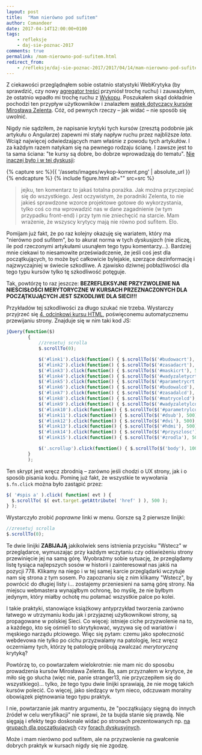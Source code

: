 ```yaml
---
layout: post
title:  "Mam nierówno pod sufitem"
author: Comandeer
date: 2017-04-14T12:00:00+0100
tags: 
    - refleksje
    - daj-sie-poznac-2017
comments: true
permalink: /mam-nierowno-pod-sufitem.html
redirect_from:
    - /refleksje/daj-sie-poznac-2017/2017/04/14/mam-nierowno-pod-sufitem.html
---
```


Z ciekawości przeglądnąłem sobie ostatnio statystyki WebKrytyka (by sprawdzić, czy nowy [agregator treści](http://www.polskifrontend.pl/) przyniósł trochę ruchu) i zauważyłem, że ostatnio wpadło mi trochę ruchu z [Wykopu](http://www.wykop.pl/). Poszukałem skąd dokładnie pochodzi ten przypływ użytkowników i znalazłem [wątek dotyczący kursów Mirosława Zelenta](http://www.wykop.pl/wpis/23156181/). Cóż, od pewnych rzeczy – jak widać – nie sposób się uwolnić.

Nigdy nie sądziłem, że napisanie krytyki tych kursów (zresztą podobnie jak artykułu o Angularze) zapewni mi stały napływ ruchu przez najbliższe _lata_. Wciąż najwięcej odwiedzających mam właśnie z powodu tych artykułów. I za każdym razem natykam się na pewnego rodzaju ścianę. I zawsze jest to ta sama ściana: "te kursy są dobre, bo dobrze wprowadzają do tematu". [Nie inaczej było i w tej dyskusji](http://www.wykop.pl/wpis/23156181/#comment-83470343):

{% capture src %}{{ '/assets/images/wykop-koment.png' | absolute_url }}{% endcapture %}
{% include figure.html alt="" src=src %}

>jejku, ten komentarz to jakaś totalna porażka. Jak można przyczepiać się do wszystkiego. Jest oczywistym, że poradniki Zelenta, to nie jakieś sprawdzone wzorce projektowe gotowe do wykorzystania, tylko coś co ma wprowadzić nas w dane zagadnienie (w tym przypadku front-end) i przy tym nie zniechęcić na starcie.
>Mam wrażenie, że wszyscy krytycy mają nie równo pod sufitem. Elo.

Pomijam już fakt, że po raz kolejny okazuję się wariatem, który ma "nierówno pod sufitem", bo to akurat norma w tych _dyskusjach_ (nie zliczę, ile pod rzeczonymi artykułami usunąłem tego typu komentarzy…). Bardziej mnie ciekawi to niesamowite przeświadczenie, że jeśli coś jest dla początkujących, to może być całkowicie bylejakie, szerzące dezinformację i najzwyczajniej w świecie szkodliwe. A zjawisko dziwnej pobłażliwości dla tego typu kursów tylko tę szkodliwość potęguje.

Tak, powtórzę to raz jeszcze: **BEZREFLEKSYJNE PRZYZWOLENIE NA NIEŚCISŁOŚCI MERYTORYCZNE W KURSACH PRZEZNACZONYCH DLA POCZĄTKUJĄCYCH JEST SZKODLIWE DLA SIECI!!!**

Przykładów tej szkodliwości za długo szukać nie trzeba. Wystarczy przyjrzeć się [4. odcinkowi kursu HTML](http://miroslawzelent.pl/kurs-html/listy-przewijanie-strony/), poświęconemu automatycznemu przewijaniu strony. Znajduje się w nim taki kod JS:

```javascript
jQuery(function($)
		{
			//zresetuj scrolla
			$.scrollTo(0);

			$('#link1').click(function() { $.scrollTo($('#budowacrt'), 500); });
			$('#link2').click(function() { $.scrollTo($('#zasadacrt'), 500); });
			$('#link3').click(function() { $.scrollTo($('#maskicrt'), 500); });
			$('#link4').click(function() { $.scrollTo($('#wadyzaletycrt'), 500); });
			$('#link5').click(function() { $.scrollTo($('#parametrycrt'), 500); });
			$('#link6').click(function() { $.scrollTo($('#budowalcd'), 500); });
			$('#link7').click(function() { $.scrollTo($('#zasadalcd'), 500); });
			$('#link8').click(function() { $.scrollTo($('#matrycelcd'), 500); });
			$('#link9').click(function() { $.scrollTo($('#wadyzaletylcd'), 500); });
			$('#link10').click(function() { $.scrollTo($('#parametrylcd'), 500); });
			$('#link11').click(function() { $.scrollTo($('#dsub'), 500); });
			$('#link12').click(function() { $.scrollTo($('#dvi'), 500); });
			$('#link13').click(function() { $.scrollTo($('#hdmi'), 500); });
			$('#link14').click(function() { $.scrollTo($('#przyszlosc'), 500); });
			$('#link15').click(function() { $.scrollTo($('#zrodla'), 500); });

			$('.scrollup').click(function() { $.scrollTo($('body'), 1000); });
		}
		);
```

Ten skrypt jest wręcz zbrodnią – zarówno jeśli chodzi o UX strony, jak i o sposób pisania kodu. Pominę już fakt, że wszystkie te wywołania `$.fn.click` można było zastąpić przez:

```javascript
$( '#spis a' ).click( function( evt ) {
  $.scrollTo( $( evt.target.getAttribute( 'href' ) ), 500 );
} );
```

Wystarczyło zrobić _poprawne_ linki w menu. Gorsze są 2 pierwsze linijki:

```javascript
//zresetuj scrolla
$.scrollTo(0);
```

Te dwie linijki **ZABIJAJĄ** jakikolwiek sens istnienia przycisku "Wstecz" w przeglądarce, wymuszając przy każdym wczytaniu czy odświeżeniu strony przewinięcie jej na samą górę. Wyobraźmy sobie sytuację, że przeglądamy listę tysiąca najlepszych sosów w historii i zainteresował nas jakiś na pozycji 778. Klikamy na niego i w tej samej karcie przeglądarki wczytuje nam się strona z tym sosem. Po zapoznaniu się z nim klikamy "Wstecz", by powrócić do długiej listy i… zostajemy przeniesieni na samą górę strony. Na miejscu webmastera wynająłbym ochronę, bo myślę, że nie byłbym jedynym, który miałby ochotę mu połamać wszystkie palce po kolei.

I takie praktyki, stanowiące książkowy antyprzykład tworzenia zarówno łatwego w utrzymaniu kodu jak i przyjaznej użytkownikowi strony, są propagowane w polskiej Sieci. Co więcej: istnieje ciche przyzwolenie na to, a każdego, kto się ośmieli to skrytykować, wyzywa się od wariatów i męskiego narządu płciowego. Więc się pytam: czemu jako społeczność webdevowa nie tylko po cichu przyzwalamy na patologię, lecz wręcz oczerniamy tych, którzy tę patologię próbują zwalczać _merytoryczną_ krytyką?

Powtórzę to, co powtarzałem wielokrotnie: nie mam nic do sposobu prowadzenia kursów Mirosława Zelenta. Ba, sam przyznałem w krytyce, że miło się go słucha (więc nie, panie stranger13, nie przyczepiłem się do wszystkiego)… tylko, że tego typu dwie linijki sprawiają, że nie mogę takich kursów polecić. Co więcej, jako siedzący w tym nieco, odczuwam moralny obowiązek piętnowania tego typu praktyk.

I nie, powtarzanie jak mantry argumentu, że "początkujący sięgną do innych źródeł w celu weryfikacji" nie sprawi, że ta bujda stanie się prawdą. Nie sięgają i efekty tego doskonale widać po stronach prezentowanych np. [na grupach dla początkujących](https://www.facebook.com/groups/742940452405327/) czy [forach dyskusyjnych](https://forum.pasja-informatyki.pl/236206/blad-nie-dziala-scroll).

Może i mam nierówno pod sufitem, ale na przyzwolenie na gwałcenie dobrych praktyk w kursach nigdy się nie zgodzę.
